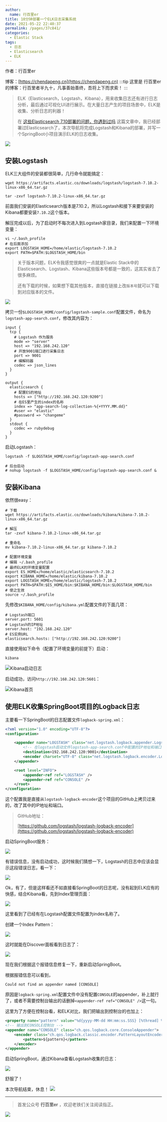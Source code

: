 ```yaml
---
author:
  name: 行百里er
title: 10分钟部署一个ELK日志采集系统
date: 2021-05-22 22:40:37
permalink: /pages/37c841/
categories: 
  - Elastic Stack
tags: 
  - 日志
  - Elasticsearch
  - ELK
---
```


作者：行百里er

博客：[https://chendapeng.cn](https://chendapeng.cn)
:::tip
这里是 行百里er 的博客：行百里者半九十，凡事善始善终，吾将上下而求索！
:::

> ELK（Elasticsearch，Logstash，Kibana），用来收集日志还有进行日志分析，最后通过可视化UI进行展示。在大量日志产生的项目场景中，ELK是收集、分析日志的利器！
>
> 在 [这些Elasticsearch 7.10部署的问题，你遇到过吗](https://t.1yb.co/qudv) 这篇文章中，我已经部署过Elasticsearch了，本次导航将完成Logstash和Kibana的部署，并写一个SpringBoot小项目演示ELK的日志收集。

![](https://p3-juejin.byteimg.com/tos-cn-i-k3u1fbpfcp/c30a1caebb8b44df980540aa25d2fbb4~tplv-k3u1fbpfcp-zoom-1.image)


## 安装Logstash

ELK三大组件的安装都很简单，几行命令就能搞定：

```
wget https://artifacts.elastic.co/downloads/logstash/logstash-7.10.2-linux-x86_64.tar.gz

tar -zxvf logstash-7.10.2-linux-x86_64.tar.gz
```
前面我们安装的Elasticsearch版本是7.10.2，所以Logstash和接下来要安装的Kibana都要安装`7.10.2`这个版本。

解压完成以后，为了启动时不每次进入到Logstash家目录，我们来配置一下环境变量：

```
vi ~/.bash_profile
# 在后面添加
export LOGSTASH_HOME=/home/elastic/logstash-7.10.2
export PATH=$PATH:$LOGSTASH_HOME/bin
```

> 关于版本问题，ELK令我感觉很爽的一点就是Elastic Stack中的Elasticsearch、Logstash、Kibana这些版本号都是一致的，这其实省去了很多麻烦。
>
> 还有下载的时候，如果想下载其他版本，直接在链接上改`版本号`就可以下载到对应版本的文件。

![](https://p3-juejin.byteimg.com/tos-cn-i-k3u1fbpfcp/d2434f85dda349db8420891740f4a9b1~tplv-k3u1fbpfcp-zoom-1.image)

拷贝一份`$LOGSTASH_HOME/config/logstash-sample.conf`配置文件，命名为`logstash-app-search.conf`，修改其内容为：

```
input {
  tcp {
    # Logstash 作为服务
    mode => "server"
    host => "192.168.242.120"
    # 开放9001端口进行采集日志
    port => 9001
    # 编解码器
    codec => json_lines
  }
}

output {
  elasticsearch {
    # 配置ES的地址
    hosts => ["http://192.168.242.120:9200"]
    # 在ES里产生的index的名称
    index => "app-search-log-collection-%{+YYYY.MM.dd}"
    #user => "elastic"
    #password => "changeme"
  }
  stdout {
    codec => rubydebug
  }
}
```

启动Logstash：

```
logstash -f $LOGSTASH_HOME/config/logstash-app-search.conf

# 后台启动
# nohup logstash -f $LOGSTASH_HOME/config/logstash-app-search.conf &
```



## 安装Kibana

依然很easy：
```
# 下载
wget https://artifacts.elastic.co/downloads/kibana/kibana-7.10.2-linux-x86_64.tar.gz

# 解压
tar -zxvf kibana-7.10.2-linux-x86_64.tar.gz

# 重命名
mv kibana-7.10.2-linux-x86_64.tar.gz kibana-7.10.2

# 配置环境变量
# 编辑 ~/.bash_profile
# 最终ELK的环境变量配置
export ES_HOME=/home/elastic/elasticsearch-7.10.2
export KIBANA_HOME=/home/elastic/kibana-7.10.2
export LOGSTASH_HOME=/home/elastic/logstash-7.10.2
export PATH=$PATH:$ES_HOME/bin:$KIBANA_HOME/bin:$LOGSTASH_HOME/bin
# 使之生效
source ~/.bash_profile
```

先修改`$KIBANA_HOME/config/kibana.yml`配置文件的下面几项：

```
# Logstash端口
server.port: 5601
# Logstash的IP地址
server.host: "192.168.242.120"
# ES实例URL
elasticsearch.hosts: ["http://192.168.242.120:9200"]
```

直接使用如下命令（配置了环境变量的前提下）启动：

```sh
kibana
```

![Kibana启动日志](https://p3-juejin.byteimg.com/tos-cn-i-k3u1fbpfcp/8d468484f2d94a0e86a754a3ba203793~tplv-k3u1fbpfcp-zoom-1.image)

启动成功，访问`http://192.168.242.120:5601`：

![Kibana首页](https://p3-juejin.byteimg.com/tos-cn-i-k3u1fbpfcp/97f9925cb4ad48f4a2f39cc817d1cbef~tplv-k3u1fbpfcp-zoom-1.image)

## 使用ELK收集SpringBoot项目的Logback日志

主要看一下SpringBoot的日志配置文件`logback-spring.xml`：

```xml
<?xml version="1.0" encoding="UTF-8"?>
<configuration>

    <appender name="LOGSTASH" class="net.logstash.logback.appender.LogstashTcpSocketAppender">
        <!-- 在logstash启动文件logstash-app-search.conf中配置的IP地址和端口 -->
        <destination>192.168.242.120:9001</destination>
        <encoder charset="UTF-8" class="net.logstash.logback.encoder.LogstashEncoder" />
    </appender>

    <root level="INFO">
        <appender-ref ref="LOGSTASH" />
        <appender-ref ref="CONSOLE" />
    </root>
</configuration>
```
这个配置我是直接从`logstash-logback-encoder`这个项目的GitHub上拷贝过来的，改了其中的IP地址和端口。

> GitHub地址：
>
> [https://github.com/logstash/logstash-logback-encoder](https://github.com/logstash/logstash-logback-encoder)

启动SpringBoot服务：

![](https://p3-juejin.byteimg.com/tos-cn-i-k3u1fbpfcp/f28a7a5547ee4f8083c444cee3fe4ebf~tplv-k3u1fbpfcp-zoom-1.image)

有错误信息，没有启动成功，这时候我们猜想一下，Logstash的日志中应该会显示这段错误日志，看一下：

![](https://p3-juejin.byteimg.com/tos-cn-i-k3u1fbpfcp/b70c2340bcbd432abd8afcfca0f18487~tplv-k3u1fbpfcp-zoom-1.image)

Ok，有了，但是这样看还不如直接看SpringBoot的日志呢，没有起到ELK应有的快感，结合Kibana看，先到Index管理页面：

![](https://p3-juejin.byteimg.com/tos-cn-i-k3u1fbpfcp/67009f8e16b944f195835543b7e3cf0a~tplv-k3u1fbpfcp-zoom-1.image)

这里看到了已经有在Logstash配置文件配置为index名称了。

创建一个Index Pattern：

![](https://p3-juejin.byteimg.com/tos-cn-i-k3u1fbpfcp/af6389319217428ba4bb99d347402967~tplv-k3u1fbpfcp-zoom-1.image)

这时就能在Discover面板看到日志了：

![](https://p3-juejin.byteimg.com/tos-cn-i-k3u1fbpfcp/d5e84992c40f4f1896317d01a10c2193~tplv-k3u1fbpfcp-zoom-1.image)

现在我们根据这个报错信息修复一下，重新启动SpringBoot。

根据报错信息可以看到，

```
Could not find an appender named [CONSOLE]
```
原因是`logback-spring.xml`配置文件中没有配置`CONSOLE`的appender，补上就行了，或者不需要控制台输出的话删掉`<appender-ref ref="CONSOLE" />`这一句。

这里为了方便在控制台看，和ELK对比，我们把输出到控制台的也加上：

```xml
<property name="pattern" value="%d{yyyy-MM-dd HH:mm:ss.SSS} [%thread] %-5level %logger{50} - %msg %n"/>
<!-- 输出到CONSOLE控制台 -->
<appender name="CONSOLE" class="ch.qos.logback.core.ConsoleAppender">
    <encoder class="ch.qos.logback.classic.encoder.PatternLayoutEncoder">
        <pattern>${pattern}</pattern>
    </encoder>
</appender>
```

启动SpringBoot，通过Kibana查看Logstash收集的日志：

![](https://p3-juejin.byteimg.com/tos-cn-i-k3u1fbpfcp/390d30ebb1364cc58b2a6ecfd8327488~tplv-k3u1fbpfcp-zoom-1.image)

舒服了！

本次导航结束，休息！
![](https://p3-juejin.byteimg.com/tos-cn-i-k3u1fbpfcp/79707727f98946d48902894f963eaa44~tplv-k3u1fbpfcp-zoom-1.image)

---
> 首发公众号 **行百里er** ，欢迎老铁们关注阅读指正。

![](https://chendapeng.cn/images/about/wxqrcode.png)







